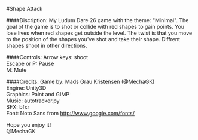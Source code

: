#Shape Attack

####Discription:
My Ludum Dare 26 game with the theme: "Minimal".
The goal of the game is to shot or collide with red shapes to gain points.
You lose lives when red shapes get outside the level.
The twist is that you move to the position of the shapes you've shot and take their shape.
Diffrent shapes shoot in other directions.

####Controls:
Arrow keys: shoot  
Escape or P: Pause  
M: Mute  

####Credits:
Game by: Mads Grau Kristensen (@MechaGK)  
Engine: Unity3D   
Graphics: Paint and GIMP   
Music: autotracker.py   
SFX: bfxr   
Font: Noto Sans from http://www.google.com/fonts/

Hope you enjoy it!  
@MechaGK

